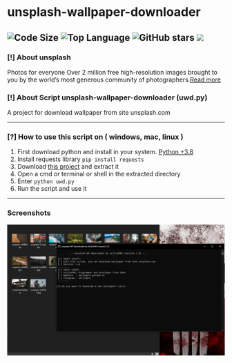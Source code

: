 # unsplash-wallpaper-downloader
![Code Size](https://img.shields.io/github/languages/code-size/aliilapro/unsplash-wallpaper-downloader) ![Top Language](https://img.shields.io/github/languages/top/aliilapro/unsplash-wallpaper-downloader) ![GitHub stars](https://img.shields.io/github/stars/aliilapro/unsplash-wallpaper-downloader) ![](https://img.shields.io/badge/The%20Long%20Hope-%F0%9F%98%8E%E2%9C%8C-green)
--------------------------------------------------------------------

### [!] About unsplash
Photos for everyone
Over 2 million free high-resolution images brought to you by the world’s most generous community of photographers.[Read more](https://unsplash.com/about)

### [!] About Script unsplash-wallpaper-downloader (uwd.py)
A project for download wallpaper from site unsplash.com

--------------------------------------------------------------------
### [?] How to use this script on ( windows, mac, linux )
1. First download python and install in your system. [Python +3.8](https://www.python.org/downloads/)
2. Install requests library `pip install requests`
3. Download [this project](https://codeload.github.com/ALIILAPRO/unsplash-wallpaper-downloader/zip/main) and extract it
4. Open a cmd or terminal or shell in the extracted directory
5. Enter `python uwd.py`
6. Run the script and use it
--------------------------------------------------------------------
### Screenshots
![](https://github.com/ALIILAPRO/unsplash-wallpaper-downloader/blob/main/sc/sc%20(1).png)

